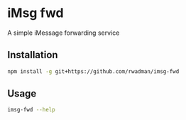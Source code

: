 # iMsg fwd
A simple iMessage forwarding service

## Installation
```bash
npm install -g git+https://github.com/rwadman/imsg-fwd
```

## Usage
```bash
imsg-fwd --help
```